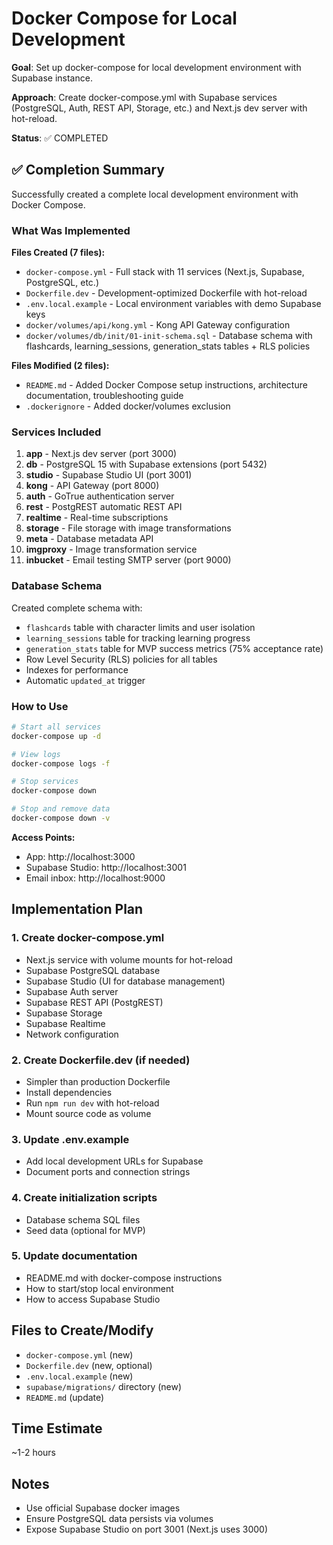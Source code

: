 # Docker Compose for Local Development

**Goal**: Set up docker-compose for local development environment with Supabase instance.

**Approach**: Create docker-compose.yml with Supabase services (PostgreSQL, Auth, REST API, Storage, etc.) and Next.js dev server with hot-reload.

**Status**: ✅ COMPLETED

## ✅ Completion Summary

Successfully created a complete local development environment with Docker Compose.

### What Was Implemented

**Files Created (7 files):**

- `docker-compose.yml` - Full stack with 11 services (Next.js, Supabase, PostgreSQL, etc.)
- `Dockerfile.dev` - Development-optimized Dockerfile with hot-reload
- `.env.local.example` - Local environment variables with demo Supabase keys
- `docker/volumes/api/kong.yml` - Kong API Gateway configuration
- `docker/volumes/db/init/01-init-schema.sql` - Database schema with flashcards, learning_sessions, generation_stats tables + RLS policies

**Files Modified (2 files):**

- `README.md` - Added Docker Compose setup instructions, architecture documentation, troubleshooting guide
- `.dockerignore` - Added docker/volumes exclusion

### Services Included

1. **app** - Next.js dev server (port 3000)
2. **db** - PostgreSQL 15 with Supabase extensions (port 5432)
3. **studio** - Supabase Studio UI (port 3001)
4. **kong** - API Gateway (port 8000)
5. **auth** - GoTrue authentication server
6. **rest** - PostgREST automatic REST API
7. **realtime** - Real-time subscriptions
8. **storage** - File storage with image transformations
9. **meta** - Database metadata API
10. **imgproxy** - Image transformation service
11. **inbucket** - Email testing SMTP server (port 9000)

### Database Schema

Created complete schema with:

- `flashcards` table with character limits and user isolation
- `learning_sessions` table for tracking learning progress
- `generation_stats` table for MVP success metrics (75% acceptance rate)
- Row Level Security (RLS) policies for all tables
- Indexes for performance
- Automatic `updated_at` trigger

### How to Use

```bash
# Start all services
docker-compose up -d

# View logs
docker-compose logs -f

# Stop services
docker-compose down

# Stop and remove data
docker-compose down -v
```

**Access Points:**

- App: http://localhost:3000
- Supabase Studio: http://localhost:3001
- Email inbox: http://localhost:9000

## Implementation Plan

### 1. Create docker-compose.yml

- Next.js service with volume mounts for hot-reload
- Supabase PostgreSQL database
- Supabase Studio (UI for database management)
- Supabase Auth server
- Supabase REST API (PostgREST)
- Supabase Storage
- Supabase Realtime
- Network configuration

### 2. Create Dockerfile.dev (if needed)

- Simpler than production Dockerfile
- Install dependencies
- Run `npm run dev` with hot-reload
- Mount source code as volume

### 3. Update .env.example

- Add local development URLs for Supabase
- Document ports and connection strings

### 4. Create initialization scripts

- Database schema SQL files
- Seed data (optional for MVP)

### 5. Update documentation

- README.md with docker-compose instructions
- How to start/stop local environment
- How to access Supabase Studio

## Files to Create/Modify

- `docker-compose.yml` (new)
- `Dockerfile.dev` (new, optional)
- `.env.local.example` (new)
- `supabase/migrations/` directory (new)
- `README.md` (update)

## Time Estimate

~1-2 hours

## Notes

- Use official Supabase docker images
- Ensure PostgreSQL data persists via volumes
- Expose Supabase Studio on port 3001 (Next.js uses 3000)
